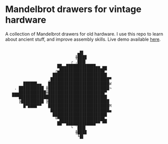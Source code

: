 # Mandelbrot drawers for vintage hardware

A collection of Mandelbrot drawers for old hardware. I use this repo to learn about ancient stuff, and improve assembly skills. Live demo available [here](https://csokavar.hu/projects/mandelbrot).

```
                                                  
                                ▄█▌               
                               ╫████              
                             ┌ ,███▌              
                       ██▄▄█████████████▄▄ ▄▄     
                      ┌▄████████████████████▀     
                     ████████████████████████     
                   ,██████████████████████████▀   
        ██████▄▄   ███████████████████████████W   
    . ███████████ ╫███████████████████████████¬   
   ▄▄▄████████████╫█████████████████████████▀     
   ▀▀▀███████████████████████████████████████     
      ╠██████████ ╟███████████████████████████    
        █▀████▀▀   ███████████████████████████M   
                   `██████████████████████████▄   
                     ████████████████████████     
                      ╙▀████████████████████▄     
                       ██▀▀█████████████▀▀ ▀▀     
                             └ `███▌              
                               ╫████              
                                ╙█▌               
                                                  
```


